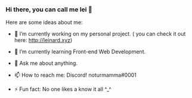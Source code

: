 ### Hi there, you can call me lei 👋




Here are some ideas about me:

- 🔭 I’m currently working on my personal project. ( you can check it out here: http://leinard.xyz)
- 🌱 I’m currently learning Front-end Web Development.


- 💬 Ask me about anything.
- 📫 How to reach me: Discord! noturmamma#0001

- ⚡ Fun fact: No one likes a know it all ^_^

